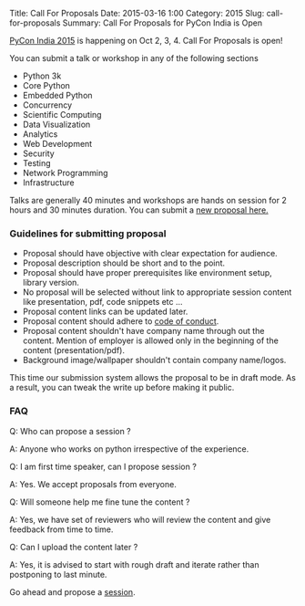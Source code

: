 Title: Call For Proposals
Date: 2015-03-16 1:00
Category: 2015
Slug: call-for-proposals
Summary: Call For Proposals for PyCon India is Open

[PyCon India 2015](http://in.pycon.org/2015/) is happening on Oct 2, 3, 4. Call For Proposals is open!

You can submit a talk or workshop in any of the following sections

- Python 3k
- Core Python
- Embedded Python
- Concurrency
- Scientific Computing
- Data Visualization
- Analytics
- Web Development
- Security
- Testing
- Network Programming
- Infrastructure

Talks are generally 40 minutes and workshops are hands on session for 2 hours and 30 minutes duration. You can submit a [new proposal here.](http://in.pycon.org/cfp/pycon-india-2015/proposals/create/)


### Guidelines for submitting proposal
- Proposal should have objective with clear expectation for audience.
- Proposal description should be short and to the point.
- Proposal should have proper prerequisites like environment setup, library version.
- No proposal will be selected without link to appropriate session content like presentation, pdf, code snippets etc ...
- Proposal content links can be updated later.
- Proposal content should adhere to [code of conduct](http://in.pycon.org/2015/codeofconduct.html).
- Proposal content shouldn't have company name through out the content. Mention of employer is allowed only in the beginning of the content (presentation/pdf).
- Background image/wallpaper shouldn't contain company name/logos.

This time our submission system allows the proposal to be in draft mode. As a result, you can tweak the write up before making it public.

### FAQ

Q: Who can propose a session ?

A: Anyone who works on python irrespective of the experience.

Q: I am first time speaker, can I propose session ?

A: Yes. We accept proposals from everyone.

Q: Will someone help me fine tune the content ?

A: Yes, we have set of reviewers who will review the content and give feedback from time to time.

Q: Can I upload the content later ?

A: Yes, it is advised to start with rough draft and iterate rather than postponing to last minute.

Go ahead and propose a [session](http://in.pycon.org/cfp/pycon-india-2015/proposals/).
